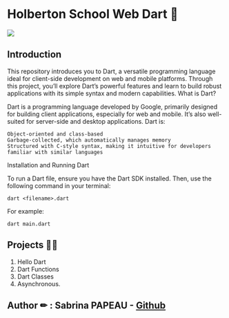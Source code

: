 # Holberton School Web Dart 🚀

![](https://zupimages.net/up/24/45/ju49.png)

## Introduction

This repository introduces you to Dart, a versatile programming language ideal for client-side development on web and mobile platforms. Through this project, you’ll explore Dart’s powerful features and learn to build robust applications with its simple syntax and modern capabilities.
What is Dart?

Dart is a programming language developed by Google, primarily designed for building client applications, especially for web and mobile. It’s also well-suited for server-side and desktop applications. Dart is:

    Object-oriented and class-based
    Garbage-collected, which automatically manages memory
    Structured with C-style syntax, making it intuitive for developers familiar with similar languages


Installation and Running Dart

To run a Dart file, ensure you have the Dart SDK installed. Then, use the following command in your terminal:

``` dart <filename>.dart ```

For example:

``` dart main.dart ```
 
## Projects 👩‍💻 

1. Hello Dart
2. Dart Functions
3. Dart Classes
4. Asynchronous.


## Author ✏   :   **Sabrina PAPEAU** - [Github](https://github.com/Holbiwan)
